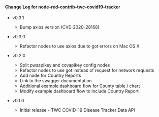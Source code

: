#### Change Log for node-red-contrib-twc-covid19-tracker

- v0.3.1
  - Bump axios version (CVE-2020-28168)

- v0.3.0
  - Refactor nodes to use axios due to got errors on Mac OS X

- v0.2.0
  - Split pwsapikey and covapikey config nodes
  - Refactor nodes to use got instead of request for network requests
  - Add node for Country Reports
  - Link to the swagger documentation
  - Additional example dashboard flow for County table / chart
  - Modify example dashboard flow to include Country Report

- v0.1.0
  - Initial release - TWC COVID-19 Disease Tracker Data API

